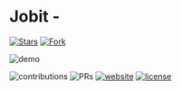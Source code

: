 # Jobit - 

<!-- [![Latest release](https://img.shields.io/github/v/release/TyeStanley/jobit?label=Latest%20release&style=social)](https://cohort5-dynamic-duo-job-it.vercel.app/)
[![GitHub commits](https://img.shields.io/github/commits-since/TyeStanley/jobit/v1.5.0.svg?style=social)](https://cohort5-dynamic-duo-job-it.vercel.app/) -->

[![Stars](https://img.shields.io/github/stars/TyeStanley/jobit?style=social)](https://cohort5-dynamic-duo-job-it.vercel.app/)
[![Fork](https://img.shields.io/github/forks/TyeStanley/jobit?style=social)](https://cohort5-dynamic-duo-job-it.vercel.app/)

![demo](https://cdn.discordapp.com/attachments/571883066017185802/1165414835811536976/Screenshot_2023-10-21_at_3.22.16_PM.png?ex=6546c425&is=65344f25&hm=21fd71517505f6b787fc611afd5c210c3d7436868af1975b656c00558fd288b3&)

![contributions](https://img.shields.io/badge/all_contributors-1-orange.svg)
![PRs](https://img.shields.io/badge/PRs-welcome-ff69b4.svg?style=shields)
[![website](https://img.shields.io/website-up-down-green-red/http/shields.io.svg)](https://dev-overflow-gray.vercel.app/)
[![license](https://img.shields.io/badge/license-MIT-blue.svg)](LICENSE)
